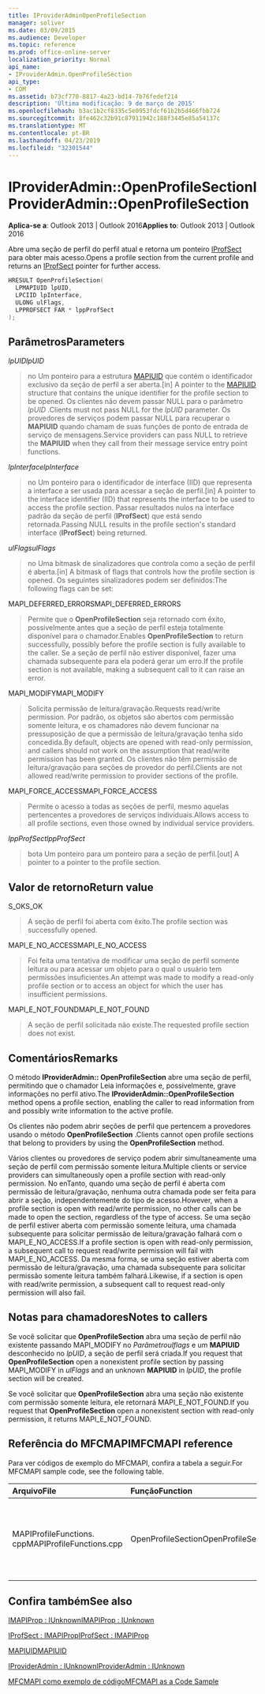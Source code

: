 ```yaml
---
title: IProviderAdminOpenProfileSection
manager: soliver
ms.date: 03/09/2015
ms.audience: Developer
ms.topic: reference
ms.prod: office-online-server
localization_priority: Normal
api_name:
- IProviderAdmin.OpenProfileSection
api_type:
- COM
ms.assetid: b73cf770-8817-4a23-bd14-7b76fedef214
description: 'Última modificação: 9 de março de 2015'
ms.openlocfilehash: b3ac1b2cf8335c5e0953fdcf61b2b5d466fbb724
ms.sourcegitcommit: 8fe462c32b91c87911942c188f3445e85a54137c
ms.translationtype: MT
ms.contentlocale: pt-BR
ms.lasthandoff: 04/23/2019
ms.locfileid: "32301544"
---
```

# <a name="iprovideradminopenprofilesection"></a><span data-ttu-id="e50b7-103">IProviderAdmin::OpenProfileSection</span><span class="sxs-lookup"><span data-stu-id="e50b7-103">IProviderAdmin::OpenProfileSection</span></span>

  
  
<span data-ttu-id="e50b7-104">**Aplica-se a**: Outlook 2013 | Outlook 2016</span><span class="sxs-lookup"><span data-stu-id="e50b7-104">**Applies to**: Outlook 2013 | Outlook 2016</span></span> 
  
<span data-ttu-id="e50b7-105">Abre uma seção de perfil do perfil atual e retorna um ponteiro [IProfSect](iprofsectimapiprop.md) para obter mais acesso.</span><span class="sxs-lookup"><span data-stu-id="e50b7-105">Opens a profile section from the current profile and returns an [IProfSect](iprofsectimapiprop.md) pointer for further access.</span></span> 
  
```cpp
HRESULT OpenProfileSection(
  LPMAPIUID lpUID,
  LPCIID lpInterface,
  ULONG ulFlags,
  LPPROFSECT FAR * lppProfSect
);
```

## <a name="parameters"></a><span data-ttu-id="e50b7-106">Parâmetros</span><span class="sxs-lookup"><span data-stu-id="e50b7-106">Parameters</span></span>

 <span data-ttu-id="e50b7-107">_lpUID_</span><span class="sxs-lookup"><span data-stu-id="e50b7-107">_lpUID_</span></span>
  
> <span data-ttu-id="e50b7-108">no Um ponteiro para a estrutura [MAPIUID](mapiuid.md) que contém o identificador exclusivo da seção de perfil a ser aberta.</span><span class="sxs-lookup"><span data-stu-id="e50b7-108">[in] A pointer to the [MAPIUID](mapiuid.md) structure that contains the unique identifier for the profile section to be opened.</span></span> <span data-ttu-id="e50b7-109">Os clientes não devem passar NULL para o parâmetro _lpUID_ .</span><span class="sxs-lookup"><span data-stu-id="e50b7-109">Clients must not pass NULL for the  _lpUID_ parameter.</span></span> <span data-ttu-id="e50b7-110">Os provedores de serviços podem passar NULL para recuperar o **MAPIUID** quando chamam de suas funções de ponto de entrada de serviço de mensagens.</span><span class="sxs-lookup"><span data-stu-id="e50b7-110">Service providers can pass NULL to retrieve the **MAPIUID** when they call from their message service entry point functions.</span></span> 
    
 <span data-ttu-id="e50b7-111">_lpInterface_</span><span class="sxs-lookup"><span data-stu-id="e50b7-111">_lpInterface_</span></span>
  
> <span data-ttu-id="e50b7-112">no Um ponteiro para o identificador de interface (IID) que representa a interface a ser usada para acessar a seção de perfil.</span><span class="sxs-lookup"><span data-stu-id="e50b7-112">[in] A pointer to the interface identifier (IID) that represents the interface to be used to access the profile section.</span></span> <span data-ttu-id="e50b7-113">Passar resultados nulos na interface padrão da seção de perfil (**IProfSect**) que está sendo retornada.</span><span class="sxs-lookup"><span data-stu-id="e50b7-113">Passing NULL results in the profile section's standard interface (**IProfSect**) being returned.</span></span> 
    
 <span data-ttu-id="e50b7-114">_ulFlags_</span><span class="sxs-lookup"><span data-stu-id="e50b7-114">_ulFlags_</span></span>
  
> <span data-ttu-id="e50b7-115">no Uma bitmask de sinalizadores que controla como a seção de perfil é aberta.</span><span class="sxs-lookup"><span data-stu-id="e50b7-115">[in] A bitmask of flags that controls how the profile section is opened.</span></span> <span data-ttu-id="e50b7-116">Os seguintes sinalizadores podem ser definidos:</span><span class="sxs-lookup"><span data-stu-id="e50b7-116">The following flags can be set:</span></span>
    
<span data-ttu-id="e50b7-117">MAPI_DEFERRED_ERRORS</span><span class="sxs-lookup"><span data-stu-id="e50b7-117">MAPI_DEFERRED_ERRORS</span></span> 
  
> <span data-ttu-id="e50b7-118">Permite que o **OpenProfileSection** seja retornado com êxito, possivelmente antes que a seção de perfil esteja totalmente disponível para o chamador.</span><span class="sxs-lookup"><span data-stu-id="e50b7-118">Enables **OpenProfileSection** to return successfully, possibly before the profile section is fully available to the caller.</span></span> <span data-ttu-id="e50b7-119">Se a seção de perfil não estiver disponível, fazer uma chamada subsequente para ela poderá gerar um erro.</span><span class="sxs-lookup"><span data-stu-id="e50b7-119">If the profile section is not available, making a subsequent call to it can raise an error.</span></span> 
    
<span data-ttu-id="e50b7-120">MAPI_MODIFY</span><span class="sxs-lookup"><span data-stu-id="e50b7-120">MAPI_MODIFY</span></span> 
  
> <span data-ttu-id="e50b7-121">Solicita permissão de leitura/gravação.</span><span class="sxs-lookup"><span data-stu-id="e50b7-121">Requests read/write permission.</span></span> <span data-ttu-id="e50b7-122">Por padrão, os objetos são abertos com permissão somente leitura, e os chamadores não devem funcionar na pressuposição de que a permissão de leitura/gravação tenha sido concedida.</span><span class="sxs-lookup"><span data-stu-id="e50b7-122">By default, objects are opened with read-only permission, and callers should not work on the assumption that read/write permission has been granted.</span></span> <span data-ttu-id="e50b7-123">Os clientes não têm permissão de leitura/gravação para seções de provedor do perfil.</span><span class="sxs-lookup"><span data-stu-id="e50b7-123">Clients are not allowed read/write permission to provider sections of the profile.</span></span>
    
<span data-ttu-id="e50b7-124">MAPI_FORCE_ACCESS</span><span class="sxs-lookup"><span data-stu-id="e50b7-124">MAPI_FORCE_ACCESS</span></span>
  
> <span data-ttu-id="e50b7-125">Permite o acesso a todas as seções de perfil, mesmo aquelas pertencentes a provedores de serviços individuais.</span><span class="sxs-lookup"><span data-stu-id="e50b7-125">Allows access to all profile sections, even those owned by individual service providers.</span></span>
    
 <span data-ttu-id="e50b7-126">_lppProfSect_</span><span class="sxs-lookup"><span data-stu-id="e50b7-126">_lppProfSect_</span></span>
  
> <span data-ttu-id="e50b7-127">bota Um ponteiro para um ponteiro para a seção de perfil.</span><span class="sxs-lookup"><span data-stu-id="e50b7-127">[out] A pointer to a pointer to the profile section.</span></span>
    
## <a name="return-value"></a><span data-ttu-id="e50b7-128">Valor de retorno</span><span class="sxs-lookup"><span data-stu-id="e50b7-128">Return value</span></span>

<span data-ttu-id="e50b7-129">S_OK</span><span class="sxs-lookup"><span data-stu-id="e50b7-129">S_OK</span></span> 
  
> <span data-ttu-id="e50b7-130">A seção de perfil foi aberta com êxito.</span><span class="sxs-lookup"><span data-stu-id="e50b7-130">The profile section was successfully opened.</span></span>
    
<span data-ttu-id="e50b7-131">MAPI_E_NO_ACCESS</span><span class="sxs-lookup"><span data-stu-id="e50b7-131">MAPI_E_NO_ACCESS</span></span> 
  
> <span data-ttu-id="e50b7-132">Foi feita uma tentativa de modificar uma seção de perfil somente leitura ou para acessar um objeto para o qual o usuário tem permissões insuficientes.</span><span class="sxs-lookup"><span data-stu-id="e50b7-132">An attempt was made to modify a read-only profile section or to access an object for which the user has insufficient permissions.</span></span>
    
<span data-ttu-id="e50b7-133">MAPI_E_NOT_FOUND</span><span class="sxs-lookup"><span data-stu-id="e50b7-133">MAPI_E_NOT_FOUND</span></span> 
  
> <span data-ttu-id="e50b7-134">A seção de perfil solicitada não existe.</span><span class="sxs-lookup"><span data-stu-id="e50b7-134">The requested profile section does not exist.</span></span>
    
## <a name="remarks"></a><span data-ttu-id="e50b7-135">Comentários</span><span class="sxs-lookup"><span data-stu-id="e50b7-135">Remarks</span></span>

<span data-ttu-id="e50b7-136">O método **IProviderAdmin:: OpenProfileSection** abre uma seção de perfil, permitindo que o chamador Leia informações e, possivelmente, grave informações no perfil ativo.</span><span class="sxs-lookup"><span data-stu-id="e50b7-136">The **IProviderAdmin::OpenProfileSection** method opens a profile section, enabling the caller to read information from and possibly write information to the active profile.</span></span> 
  
<span data-ttu-id="e50b7-137">Os clientes não podem abrir seções de perfil que pertencem a provedores usando o método **OpenProfileSection** .</span><span class="sxs-lookup"><span data-stu-id="e50b7-137">Clients cannot open profile sections that belong to providers by using the **OpenProfileSection** method.</span></span> 
  
<span data-ttu-id="e50b7-138">Vários clientes ou provedores de serviço podem abrir simultaneamente uma seção de perfil com permissão somente leitura.</span><span class="sxs-lookup"><span data-stu-id="e50b7-138">Multiple clients or service providers can simultaneously open a profile section with read-only permission.</span></span> <span data-ttu-id="e50b7-139">No enTanto, quando uma seção de perfil é aberta com permissão de leitura/gravação, nenhuma outra chamada pode ser feita para abrir a seção, independentemente do tipo de acesso.</span><span class="sxs-lookup"><span data-stu-id="e50b7-139">However, when a profile section is open with read/write permission, no other calls can be made to open the section, regardless of the type of access.</span></span> <span data-ttu-id="e50b7-140">Se uma seção de perfil estiver aberta com permissão somente leitura, uma chamada subsequente para solicitar permissão de leitura/gravação falhará com o MAPI_E_NO_ACCESS.</span><span class="sxs-lookup"><span data-stu-id="e50b7-140">If a profile section is open with read-only permission, a subsequent call to request read/write permission will fail with MAPI_E_NO_ACCESS.</span></span> <span data-ttu-id="e50b7-141">Da mesma forma, se uma seção estiver aberta com permissão de leitura/gravação, uma chamada subsequente para solicitar permissão somente leitura também falhará.</span><span class="sxs-lookup"><span data-stu-id="e50b7-141">Likewise, if a section is open with read/write permission, a subsequent call to request read-only permission will also fail.</span></span> 
  
## <a name="notes-to-callers"></a><span data-ttu-id="e50b7-142">Notas para chamadores</span><span class="sxs-lookup"><span data-stu-id="e50b7-142">Notes to callers</span></span>

<span data-ttu-id="e50b7-143">Se você solicitar que **OpenProfileSection** abra uma seção de perfil não existente passando MAPI_MODIFY no _Parâmetroulflags_ e um **MAPIUID** desconhecido no _lpUID_, a seção de perfil será criada.</span><span class="sxs-lookup"><span data-stu-id="e50b7-143">If you request that **OpenProfileSection** open a nonexistent profile section by passing MAPI_MODIFY in  _ulFlags_ and an unknown **MAPIUID** in  _lpUID_, the profile section will be created.</span></span> 
  
<span data-ttu-id="e50b7-144">Se você solicitar que **OpenProfileSection** abra uma seção não existente com permissão somente leitura, ele retornará MAPI_E_NOT_FOUND.</span><span class="sxs-lookup"><span data-stu-id="e50b7-144">If you request that **OpenProfileSection** open a nonexistent section with read-only permission, it returns MAPI_E_NOT_FOUND.</span></span> 
  
## <a name="mfcmapi-reference"></a><span data-ttu-id="e50b7-145">Referência do MFCMAPI</span><span class="sxs-lookup"><span data-stu-id="e50b7-145">MFCMAPI reference</span></span>

<span data-ttu-id="e50b7-146">Para ver códigos de exemplo do MFCMAPI, confira a tabela a seguir.</span><span class="sxs-lookup"><span data-stu-id="e50b7-146">For MFCMAPI sample code, see the following table.</span></span>
  
|<span data-ttu-id="e50b7-147">**Arquivo**</span><span class="sxs-lookup"><span data-stu-id="e50b7-147">**File**</span></span>|<span data-ttu-id="e50b7-148">**Função**</span><span class="sxs-lookup"><span data-stu-id="e50b7-148">**Function**</span></span>|<span data-ttu-id="e50b7-149">**Comentário**</span><span class="sxs-lookup"><span data-stu-id="e50b7-149">**Comment**</span></span>|
|:-----|:-----|:-----|
|<span data-ttu-id="e50b7-150">MAPIProfileFunctions. cpp</span><span class="sxs-lookup"><span data-stu-id="e50b7-150">MAPIProfileFunctions.cpp</span></span>  <br/> |<span data-ttu-id="e50b7-151">OpenProfileSection</span><span class="sxs-lookup"><span data-stu-id="e50b7-151">OpenProfileSection</span></span>  <br/> |<span data-ttu-id="e50b7-152">MFCMAPI usa o método **IProviderAdmin:: OpenProfileSection** para abrir uma seção de perfil do perfil atual.</span><span class="sxs-lookup"><span data-stu-id="e50b7-152">MFCMAPI uses the **IProviderAdmin::OpenProfileSection** method to open a profile section from the current profile.</span></span>  <br/> |
   
## <a name="see-also"></a><span data-ttu-id="e50b7-153">Confira também</span><span class="sxs-lookup"><span data-stu-id="e50b7-153">See also</span></span>



[<span data-ttu-id="e50b7-154">IMAPIProp : IUnknown</span><span class="sxs-lookup"><span data-stu-id="e50b7-154">IMAPIProp : IUnknown</span></span>](imapipropiunknown.md)
  
[<span data-ttu-id="e50b7-155">IProfSect : IMAPIProp</span><span class="sxs-lookup"><span data-stu-id="e50b7-155">IProfSect : IMAPIProp</span></span>](iprofsectimapiprop.md)
  
[<span data-ttu-id="e50b7-156">MAPIUID</span><span class="sxs-lookup"><span data-stu-id="e50b7-156">MAPIUID</span></span>](mapiuid.md)
  
[<span data-ttu-id="e50b7-157">IProviderAdmin : IUnknown</span><span class="sxs-lookup"><span data-stu-id="e50b7-157">IProviderAdmin : IUnknown</span></span>](iprovideradminiunknown.md)


[<span data-ttu-id="e50b7-158">MFCMAPI como exemplo de código</span><span class="sxs-lookup"><span data-stu-id="e50b7-158">MFCMAPI as a Code Sample</span></span>](mfcmapi-as-a-code-sample.md)

